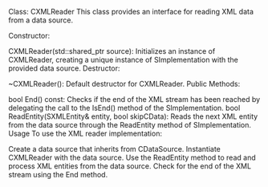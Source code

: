 Class: CXMLReader
This class provides an interface for reading XML data from a data source.

Constructor:

CXMLReader(std::shared_ptr<CDataSource> source): Initializes an instance of CXMLReader, creating a unique instance of SImplementation with the provided data source.
Destructor:

~CXMLReader(): Default destructor for CXMLReader.
Public Methods:

bool End() const: Checks if the end of the XML stream has been reached by delegating the call to the IsEnd() method of the SImplementation.
bool ReadEntity(SXMLEntity& entity, bool skipCData): Reads the next XML entity from the data source through the ReadEntity method of SImplementation.
Usage
To use the XML reader implementation:

Create a data source that inherits from CDataSource.
Instantiate CXMLReader with the data source.
Use the ReadEntity method to read and process XML entities from the data source.
Check for the end of the XML stream using the End method.